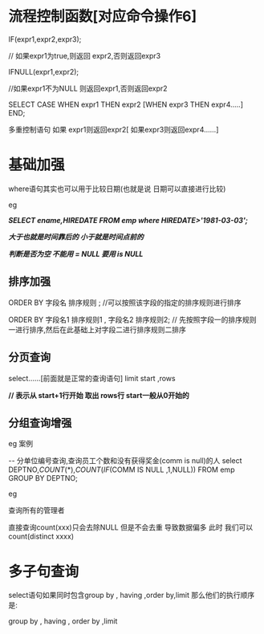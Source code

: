 # 流程控制函数[对应命令操作6]

IF(expr1,expr2,expr3); 

 // 如果expr1为true,则返回 expr2,否则返回expr3



IFNULL(expr1,expr2);

//如果expr1不为NULL 则返回expr1,否则返回expr2



SELECT CASE WHEN expr1 THEN expr2 [WHEN expr3  THEN expr4.....]   END;

多重控制语句  如果 expr1则返回expr2[ 如果expr3则返回expr4......]



# 基础加强

where语句其实也可以用于比较日期(也就是说  日期可以直接进行比较)

eg

***SELECT ename,HIREDATE FROM  emp where HIREDATE>'1981-03-03';***

***大于也就是时间靠后的    小于就是时间点前的***

***判断是否为空 不能用 = NULL  要用 is NULL***



## 排序加强

ORDER BY 字段名  排序规则  ;  												//可以按照该字段的指定的排序规则进行排序

ORDER BY 字段名1  排序规则1 ,  字段名2  排序规则2; 			// 先按照字段一的排序规则一进行排序,然后在此基础上对字段二进行排序规则二排序



## 分页查询

select......[前面就是正常的查询语句]   limit start ,rows

**// 表示从 start+1行开始 取出  rows行   start一般从0开始的**



## 分组查询增强

eg  案例

-- 分单位编号查询,查询员工个数和没有获得奖金(comm is  null)的人
select DEPTNO,*COUNT*(*),*COUNT*(*IF*(COMM IS NULL ,1,NULL)) FROM emp GROUP BY DEPTNO;

eg  

查询所有的管理者

直接查询count(xxx)只会去除NULL 但是不会去重 导致数据偏多  此时 我们可以  count(distinct xxxx)



# 多子句查询

select语句如果同时包含group by ,  having ,order by,limit 那么他们的执行顺序是:

group by  ,  having  ,  order by ,limit

